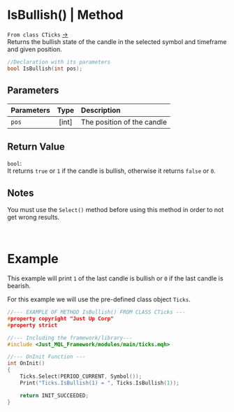 # IsBullish() | Method
`From class CTicks` [->](ticks.md) <br>
Returns the bullish state of the candle in the selected symbol and timeframe and given position.

```cpp
//Declaration with its parameters
bool IsBullish(int pos);
```

## Parameters
| Parameters | Type  | Description                |
| :--------- | :---: | :------------------------- |
| `pos`      | [int] | The position of the candle |

## Return Value
`bool`: <br>
It returns `true` or `1` if the candle is bullish, otherwise it returns `false` or `0`.

## Notes
You must use the `Select()` method before using this method in order to not get wrong results. <br>

<br>

# Example
This example will print `1` of the last candle is bullish or `0` if the last candle is bearish. 

For this example we will use the pre-defined class object `Ticks`.

```cpp
//--- EXAMPLE OF METHOD IsBullish() FROM CLASS CTicks ---
#property copyright "Just Up Corp"
#property strict

//--- Including the framework/library---
#include <Just_MQL_Framework/modules/main/ticks.mqh>

//--- OnInit Function ---
int OnInit()
{
    Ticks.Select(PERIOD_CURRENT, Symbol());
    Print("Ticks.IsBullish(1) = ", Ticks.IsBullish(1));

    return INIT_SUCCEEDED;
}
```